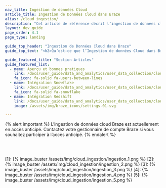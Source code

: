 ```yaml
---
nav_title: Ingestion de données Cloud
article_title: Ingestion de Données Cloud dans Braze
alias: /cloud_ingestion/
description: "Cet article de référence décrit l’ingestion de données cloud dans Braze en utilisant Snowflake et Redshift et les recommandations de paramétrages de données."
layout: dev_guide
page_order: 4.1
page_type: landing

guide_top_header: "Ingestion de Données Cloud dans Braze"
guide_top_text: "<h2>Qu’est-ce que l’Ingestion de données Cloud dans Braze ?</h2>L’ingestion de données cloud dans Braze vous permet de configurer une connexion directe entre votre instance Snowflake ou Redshift et Braze pour synchroniser les attributs, les événements et les achats pertinents de l’utilisateur. Une fois synchronisées avec Braze, ces données peuvent être exploitées dans des cas d’utilisation tels que la personnalisation ou la segmentation.<br><br>**Capacités de l’ingestion de données cloud de Braze :**<br> - Créer une intégration simple directement depuis votre entrepôt de données vers Braze en quelques minutes<br>- Synchroniser les données utilisateur en toute sécurité, y compris les attributs, événements et achats depuis votre entrepôt de données vers Braze<br>- Fermer la boucle de données avec Braze en combinant l’ingestion de données cloud avec Currents ou le partage de données de Snowflake"

guide_featured_title: "Section Articles"
guide_featured_list:
  - name: Aperçu et bonnes pratiques
    link: /docs/user_guide/data_and_analytics/user_data_collection/cloud_ingestion/overview/
    fa_icon: fa-solid fa-users-between-lines
  - name: Intégration Snowflake
    link: /docs/user_guide/data_and_analytics/user_data_collection/cloud_ingestion/snowflake/
    fa_icon: fa-solid fa-snowflake
  - name: Intégration Redshift
    link: /docs/user_guide/data_and_analytics/user_data_collection/cloud_ingestion/redshift/
    image: /assets/img/braze_icons/settings-01.svg

---
```


{% alert important %}
L’ingestion de données cloud Braze est actuellement en accès anticipé. Contactez votre gestionnaire de compte Braze si vous souhaitez participer à l’accès anticipé.
{% endalert %}
<!--

  - name: Redshift 
    link: /docs/user_guide/data_and_analytics/user_data_collection/cloud_ingestion/redshift/
    image: /assets/img/braze_icons/settings-01.svg

## What is Braze Cloud Data Ingestion?

Braze Cloud Data Ingestion allows you to set up a direct connection from your Snowflake instance to Braze to sync relevant user attributes, events, and purchases. Once synced to Braze, this data can be leveraged for use cases such as personalization or segmentation.
-->
<br><br>

[1]: {% image_buster /assets/img/cloud_ingestion/ingestion_1.png %}
[2]: {% image_buster /assets/img/cloud_ingestion/ingestion_2.png %}
[3]: {% image_buster /assets/img/cloud_ingestion/ingestion_3.png %}
[4]: {% image_buster /assets/img/cloud_ingestion/ingestion_4.png %}
[5]: {% image_buster /assets/img/cloud_ingestion/ingestion_5.png %}